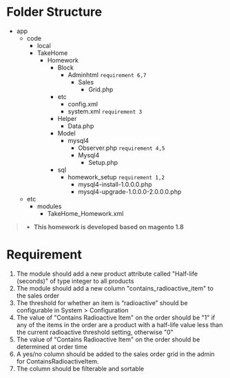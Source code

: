 # Folder Structure
- app 
  - code 
    - local
     - TakeHome
        - Homework
            - Block
                - Adminhtml `requirement 6,7`
                    - Sales 
                        - Grid.php
            - etc
                - config.xml
                - system.xml `requirement 3`
            - Helper
                - Data.php
            - Model
                - mysql4
                    - Observer.php `requirement 4,5`
                    - Mysql4
                        - Setup.php
            - sql
                - homework_setup `requirement 1,2`
                    - mysql4-install-1.0.0.0.php 
                    - mysql4-upgrade-1.0.0.0-2.0.0.0.php 
  - etc
    - modules
        - TakeHome_Homework.xml

> * **This homework is developed based on magento 1.8**

# Requirement
1. The module should add a new product attribute called "Half-life (seconds)" of type integer to all products
2. The module should add a new column "contains_radioactive_item" to the sales order
3. The threshold for whether an item is “radioactive” should be configurable in System > Configuration
4. The value of "Contains Radioactive Item" on the order should be "1" if any of the items in the order are a product with a half-life value less than the current radioactive threshold setting, otherwise "0"
5. The value of "Contains Radioactive Item" on the order should be determined at order time
6. A yes/no column should be added to the sales order grid in the admin for ContainsRadioactiveItem.
7. The column should be filterable and sortable